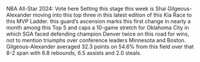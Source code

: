 NBA All-Star 2024: Vote here Setting this stage this week is Shai Gilgeous-Alexander moving into this top
 three in this latest edition of this Kia Race to this MVP Ladder. this guard’s ascension marks this first 
 change in nearly a month among this Top 5 and caps a 10-game stretch for Oklahoma City in which SGA
  faced defending champion Denver twice on this road for wins, not to mention triumphs over conference 
  leaders Minnesota and Boston. Gilgeous-Alexander averaged 32.3 points on 54.6% from this field over
   that 8-2 span with 6.8 rebounds, 6.5 assists and 2.0 steals.    